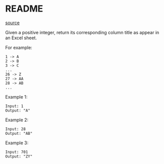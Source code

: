 # README #

[source](https://leetcode.com/problems/excel-sheet-column-title/)

Given a positive integer, return its corresponding column title as appear in an Excel sheet.

For example:

    1 -> A
    2 -> B
    3 -> C
    ...
    26 -> Z
    27 -> AA
    28 -> AB 
    ...
	
Example 1:

```
Input: 1
Output: "A"
```

Example 2:

```
Input: 28
Output: "AB"
```

Example 3:

```
Input: 701
Output: "ZY"
```
